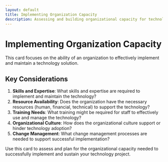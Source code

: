 ```yaml
---
layout: default
title: Implementing Organization Capacity
description: Assessing and building organizational capacity for technology implementation
---
```


# Implementing Organization Capacity

This card focuses on the ability of an organization to effectively implement and maintain a technology solution.

## Key Considerations

1. **Skills and Expertise**: What skills and expertise are required to implement and maintain the technology?
2. **Resource Availability**: Does the organization have the necessary resources (human, financial, technical) to support the technology?
3. **Training Needs**: What training might be required for staff to effectively use and manage the technology?
4. **Organizational Culture**: How does the organizational culture support or hinder technology adoption?
5. **Change Management**: What change management processes are needed to support successful implementation?

Use this card to assess and plan for the organizational capacity needed to successfully implement and sustain your technology project.
